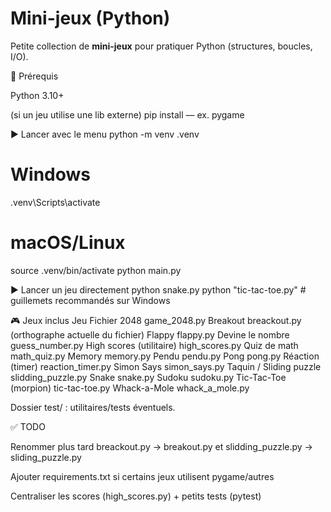 
# Mini-jeux (Python)

Petite collection de **mini-jeux** pour pratiquer Python (structures, boucles, I/O).

🔧 Prérequis

Python 3.10+

(si un jeu utilise une lib externe) pip install <lib> — ex. pygame

▶️ Lancer avec le menu
python -m venv .venv
# Windows
.venv\Scripts\activate
# macOS/Linux
source .venv/bin/activate
python main.py

▶️ Lancer un jeu directement
python snake.py
python "tic-tac-toe.py"   # guillemets recommandés sur Windows

🎮 Jeux inclus
Jeu	Fichier
2048	game_2048.py
Breakout	breackout.py (orthographe actuelle du fichier)
Flappy	flappy.py
Devine le nombre	guess_number.py
High scores (utilitaire)	high_scores.py
Quiz de math	math_quiz.py
Memory	memory.py
Pendu	pendu.py
Pong	pong.py
Réaction (timer)	reaction_timer.py
Simon Says	simon_says.py
Taquin / Sliding puzzle	slidding_puzzle.py
Snake	snake.py
Sudoku	sudoku.py
Tic-Tac-Toe (morpion)	tic-tac-toe.py
Whack-a-Mole	whack_a_mole.py

Dossier test/ : utilitaires/tests éventuels.

✅ TODO

Renommer plus tard breackout.py → breakout.py et slidding_puzzle.py → sliding_puzzle.py

Ajouter requirements.txt si certains jeux utilisent pygame/autres

Centraliser les scores (high_scores.py) + petits tests (pytest)
